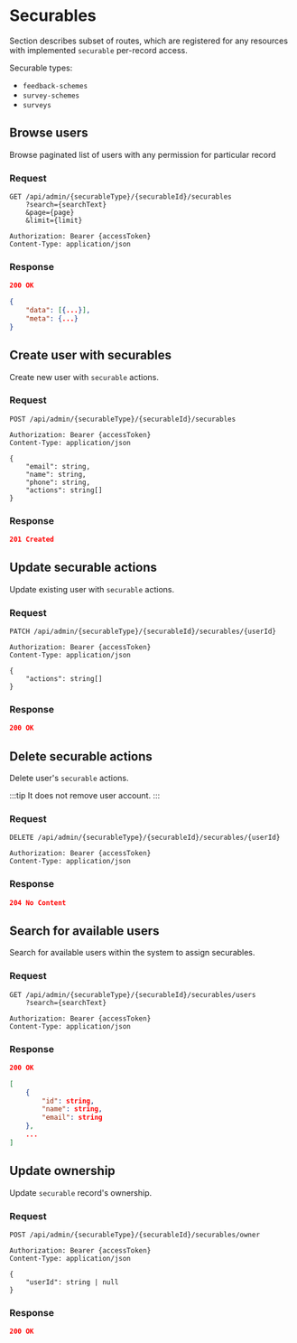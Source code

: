 # Securables

Section describes subset of routes, which are registered for any resources with implemented `securable` per-record access.

Securable types:

- `feedback-schemes`
- `survey-schemes`
- `surveys`

## Browse users

Browse paginated list of users with any permission for particular record

### Request

```http
GET /api/admin/{securableType}/{securableId}/securables
    ?search={searchText}
    &page={page}
    &limit={limit}

Authorization: Bearer {accessToken}
Content-Type: application/json
```

### Response

```json
200 OK

{
    "data": [{...}],
    "meta": {...}
}
```

## Create user with securables

Create new user with `securable` actions.

### Request

```http
POST /api/admin/{securableType}/{securableId}/securables

Authorization: Bearer {accessToken}
Content-Type: application/json

{
    "email": string,
    "name": string,
    "phone": string,
    "actions": string[]
}
```

### Response

```json
201 Created
```

## Update securable actions

Update existing user with `securable` actions.

### Request

```http
PATCH /api/admin/{securableType}/{securableId}/securables/{userId}

Authorization: Bearer {accessToken}
Content-Type: application/json

{
    "actions": string[]
}
```

### Response

```json
200 OK
```

## Delete securable actions

Delete user's `securable` actions.

:::tip
It does not remove user account.
:::

### Request

```http
DELETE /api/admin/{securableType}/{securableId}/securables/{userId}

Authorization: Bearer {accessToken}
Content-Type: application/json
```

### Response

```json
204 No Content
```

## Search for available users

Search for available users within the system to assign securables.

### Request

```http
GET /api/admin/{securableType}/{securableId}/securables/users
    ?search={searchText}

Authorization: Bearer {accessToken}
Content-Type: application/json
```

### Response

```json
200 OK

[
    {
        "id": string,
        "name": string,
        "email": string
    },
    ...
]
```

## Update ownership

Update `securable` record's ownership.

### Request

```http
POST /api/admin/{securableType}/{securableId}/securables/owner

Authorization: Bearer {accessToken}
Content-Type: application/json

{
    "userId": string | null
}
```

### Response

```json
200 OK
```
